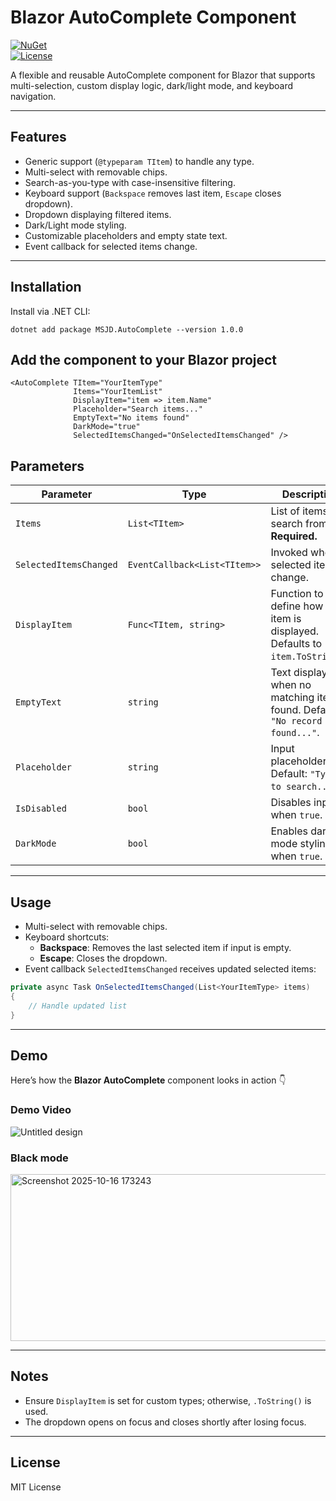 # Blazor AutoComplete Component

[![NuGet](https://img.shields.io/nuget/v/YourPackageName.svg)](https://www.nuget.org/packages/YourPackageName)  
[![License](https://img.shields.io/badge/license-MIT-blue.svg)](LICENSE)

A flexible and reusable AutoComplete component for Blazor that supports multi-selection, custom display logic, dark/light mode, and keyboard navigation.

---

## Features

- Generic support (`@typeparam TItem`) to handle any type.
- Multi-select with removable chips.
- Search-as-you-type with case-insensitive filtering.
- Keyboard support (`Backspace` removes last item, `Escape` closes dropdown).
- Dropdown displaying filtered items.
- Dark/Light mode styling.
- Customizable placeholders and empty state text.
- Event callback for selected items change.

---

## Installation

Install via .NET CLI:

```.NET CLI
dotnet add package MSJD.AutoComplete --version 1.0.0
```


## Add the component to your Blazor project

```razor
<AutoComplete TItem="YourItemType"
              Items="YourItemList"
              DisplayItem="item => item.Name"
              Placeholder="Search items..."
              EmptyText="No items found"
              DarkMode="true"
              SelectedItemsChanged="OnSelectedItemsChanged" />

```


## Parameters

| Parameter               | Type                           | Description                                                                                  |
|-------------------------|--------------------------------|----------------------------------------------------------------------------------------------|
| `Items`                 | `List<TItem>`                  | List of items to search from. **Required.**                                                  |
| `SelectedItemsChanged`  | `EventCallback<List<TItem>>`   | Invoked when selected items change.                                                         |
| `DisplayItem`           | `Func<TItem, string>`          | Function to define how each item is displayed. Defaults to `item.ToString()`.               |
| `EmptyText`             | `string`                        | Text displayed when no matching item is found. Default: `"No record found..."`.             |
| `Placeholder`           | `string`                        | Input placeholder text. Default: `"Type to search..."`.                                      |
| `IsDisabled`            | `bool`                          | Disables input when `true`.                                                                 |
| `DarkMode`              | `bool`                          | Enables dark mode styling when `true`.                                                      |

---

## Usage

- Multi-select with removable chips.
- Keyboard shortcuts:
  - **Backspace**: Removes the last selected item if input is empty.
  - **Escape**: Closes the dropdown.
- Event callback `SelectedItemsChanged` receives updated selected items:

```csharp
private async Task OnSelectedItemsChanged(List<YourItemType> items)
{
    // Handle updated list
}
```

---

## Demo

Here’s how the **Blazor AutoComplete** component looks in action 👇

### Demo Video
![Untitled design](https://github.com/user-attachments/assets/679db2d8-267a-43ff-afa5-23560f718938)




### Black mode
<img width="1558" height="267" alt="Screenshot 2025-10-16 173243" src="https://github.com/user-attachments/assets/b4112a63-4c99-4a4c-9e49-0a7266e67b37" />

---

## Notes

- Ensure `DisplayItem` is set for custom types; otherwise, `.ToString()` is used.
- The dropdown opens on focus and closes shortly after losing focus.

---

## License

MIT License

